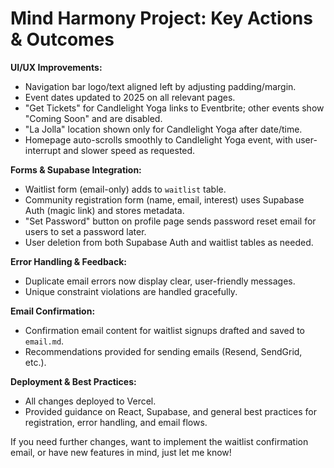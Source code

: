 # Mind Harmony Project: Key Actions & Outcomes

**UI/UX Improvements:**
- Navigation bar logo/text aligned left by adjusting padding/margin.
- Event dates updated to 2025 on all relevant pages.
- "Get Tickets" for Candlelight Yoga links to Eventbrite; other events show "Coming Soon" and are disabled.
- "La Jolla" location shown only for Candlelight Yoga after date/time.
- Homepage auto-scrolls smoothly to Candlelight Yoga event, with user-interrupt and slower speed as requested.

**Forms & Supabase Integration:**
- Waitlist form (email-only) adds to `waitlist` table.
- Community registration form (name, email, interest) uses Supabase Auth (magic link) and stores metadata.
- "Set Password" button on profile page sends password reset email for users to set a password later.
- User deletion from both Supabase Auth and waitlist tables as needed.

**Error Handling & Feedback:**
- Duplicate email errors now display clear, user-friendly messages.
- Unique constraint violations are handled gracefully.

**Email Confirmation:**
- Confirmation email content for waitlist signups drafted and saved to `email.md`.
- Recommendations provided for sending emails (Resend, SendGrid, etc.).

**Deployment & Best Practices:**
- All changes deployed to Vercel.
- Provided guidance on React, Supabase, and general best practices for registration, error handling, and email flows.

If you need further changes, want to implement the waitlist confirmation email, or have new features in mind, just let me know! 